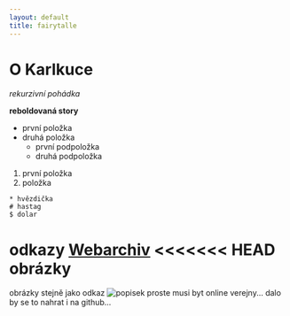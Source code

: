 ```yaml
---
layout: default
title: fairytalle
---
```

# O Karlkuce
*rekurzivní pohádka*

**reboldovaná story**
* první položka
* druhá položka
	* první podpoložka
	* druhá podpoložka
1. první položka
2. položka


```
* hvězdička
# hastag
$ dolar
```


odkazy [Webarchiv](http://webarchiv.cz/cs)
<<<<<<< HEAD
obrázky
=======
obrázky stejně jako odkaz ![popisek](http://www.dog-learn.com/dog-breeds/frenchie-pug/images/frenchie-pug-u3.jpg) proste musi byt online verejny... dalo by se to nahrat i na github...
